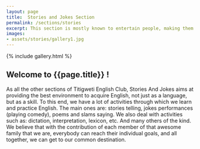 ```yaml
---
layout: page
title:  Stories and Jokes Section
permalink: /sections/stories
excerpt: This section is mostly known to entertain people, making them laugh. In Stories and Jokes Section, we learn how to write poems, stories, tales and jokes, that we are called to perform by ourselves.
images:
- assets/stories/gallery1.jpg
---
```


{% include gallery.html %}

## Welcome to {{page.title}} !

As all the other sections of Titigweti English Club, Stories And Jokes aims at providing the best environment to acquire English, not just as a language, but as a skill. To this end, we have a lot of activities through which we learn and practice English. The main ones are: stories telling, jokes performances (playing comedy), poems and slams saying. We also deal with activities such as: dictation, interpretation, lexicon, etc. And many others of the kind. We believe that with the contribution of each member of that awesome family that we are, everybody can reach their individual goals, and all together, we can get to our common destination.
